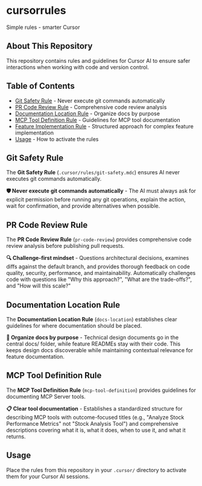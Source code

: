 # cursorrules
Simple rules - smarter Cursor

## About This Repository

This repository contains rules and guidelines for Cursor AI to ensure safer interactions when working with code and version control.

## Table of Contents

- [Git Safety Rule](#git-safety-rule) - Never execute git commands automatically
- [PR Code Review Rule](#pr-code-review-rule) - Comprehensive code review analysis
- [Documentation Location Rule](#documentation-location-rule) - Organize docs by purpose
- [MCP Tool Definition Rule](#mcp-tool-definition-rule) - Guidelines for MCP tool documentation
- [Feature Implementation Rule](#feature-implementation-rule) - Structured approach for complex feature implementation
- [Usage](#usage) - How to activate the rules

## Git Safety Rule

The **Git Safety Rule** (`.cursor/rules/git-safety.mdc`) ensures AI never executes git commands automatically.

**🛡️ Never execute git commands automatically** - The AI must always ask for explicit permission before running any git operations, explain the action, wait for confirmation, and provide alternatives when possible.

## PR Code Review Rule

The **PR Code Review Rule** (`pr-code-review`) provides comprehensive code review analysis before publishing pull requests.

**🔍 Challenge-first mindset** - Questions architectural decisions, examines diffs against the default branch, and provides thorough feedback on code quality, security, performance, and maintainability. Automatically challenges code with questions like "Why this approach?", "What are the trade-offs?", and "How will this scale?"

## Documentation Location Rule

The **Documentation Location Rule** (`docs-location`) establishes clear guidelines for where documentation should be placed.

**📂 Organize docs by purpose** - Technical design documents go in the central docs/ folder, while feature READMEs stay with their code. This keeps design docs discoverable while maintaining contextual relevance for feature documentation.

## MCP Tool Definition Rule

The **MCP Tool Definition Rule** (`mcp-tool-definition`) provides guidelines for documenting MCP Server tools.

**📋 Clear tool documentation** - Establishes a standardized structure for describing MCP tools with outcome-focused titles (e.g., "Analyze Stock Performance Metrics" not "Stock Analysis Tool") and comprehensive descriptions covering what it is, what it does, when to use it, and what it returns.

## Usage

Place the rules from this repository in your `.cursor/` directory to activate them for your Cursor AI sessions.
